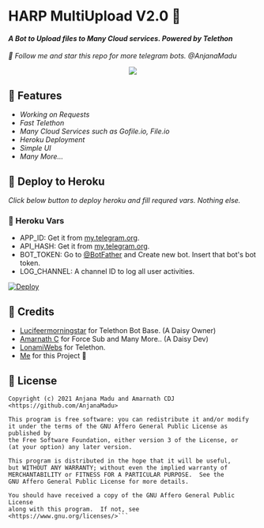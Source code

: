 # HARP MultiUpload V2.0 👀

#### _A Bot to Upload files to Many Cloud services. Powered by Telethon_

_🎯 Follow me and star this repo for more telegram bots. @AnjanaMadu_

<p align="center">
  <img src="https://telegra.ph/file/4e567b442c79d6379d198.jpg">
</p>

## 🚩 Features
- *Working on Requests*
- *Fast Telethon*
- *Many Cloud Services such as Gofile.io, File.io*
- *Heroku Deployment*
- *Simple UI*
- *Many More...*

## 🚩 Deploy to Heroku

*_Click below button to deploy heroku and fill requred vars. Nothing else._*

### 💫 Heroku Vars
 - APP_ID: Get it from [my.telegram.org](https://my.telegram.org).
 - API_HASH: Get it from [my.telegram.org](https://my.telegram.org).
 - BOT_TOKEN: Go to [@BotFather](https://telegram.me/botfather) and Create new bot. Insert that bot's bot token.
 - LOG_CHANNEL: A channel ID to log all user activities.

[![Deploy](https://www.herokucdn.com/deploy/button.svg)](https://heroku.com/deploy?template=https://github.com/HarpTechOrg/multiupload)

## 🚩 Credits
- [Lucifeermorningstar](https://github.com/lucifeermorningstar) for Telethon Bot Base. (A Daisy Owner)
- [Amarnath C](https://github.com/AmarnathCJD) for Force Sub and Many More.. (A Daisy Dev)
- [LonamiWebs](https://github.com/LonamiWebs) for Telethon.
- [Me](https://github.com/AnjanaMadu) for this Project 🤪

## 🚩 License
```MultiUpload, An Telegram Bot Project
Copyright (c) 2021 Anjana Madu and Amarnath CDJ <https://github.com/AnjanaMadu>

This program is free software: you can redistribute it and/or modify
it under the terms of the GNU Affero General Public License as published by
the Free Software Foundation, either version 3 of the License, or
(at your option) any later version.

This program is distributed in the hope that it will be useful,
but WITHOUT ANY WARRANTY; without even the implied warranty of
MERCHANTABILITY or FITNESS FOR A PARTICULAR PURPOSE.  See the
GNU Affero General Public License for more details.

You should have received a copy of the GNU Affero General Public License
along with this program.  If not, see <https://www.gnu.org/licenses/>```
